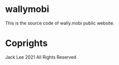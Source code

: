 # wallymobi

This is the source code of wally.mobi public website.

Coprights
=========
Jack Lee 2021 All Rights Reserved
